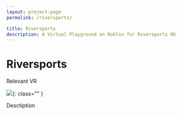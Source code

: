 ```yaml
---
layout: project-page
permalink: /riversports/

title: Riversports
description: A Virtual Playground on Roblox for Riversports OK
---
```


# Riversports
Relevant VR

![](/img/image.png){: class="" }

Desctiption

